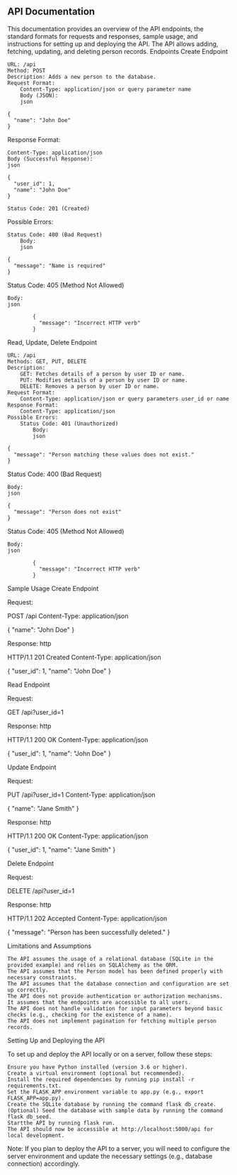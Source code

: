 ## API Documentation

This documentation provides an overview of the API endpoints, the standard formats for requests and responses, sample usage, and instructions for setting up and deploying the API. The API allows adding, fetching, updating, and deleting person records.
Endpoints
Create Endpoint

    URL: /api
    Method: POST
    Description: Adds a new person to the database.
    Request Format:
        Content-Type: application/json or query parameter name
        Body (JSON):
        json

    {
      "name": "John Doe"
    }

Response Format:

    Content-Type: application/json
    Body (Successful Response):
    json

    {
      "user_id": 1,
      "name": "John Doe"
    }

    Status Code: 201 (Created)

Possible Errors:

    Status Code: 400 (Bad Request)
        Body:
        json

    {
      "message": "Name is required"
    }

Status Code: 405 (Method Not Allowed)

    Body:
    json

            {
              "message": "Incorrect HTTP verb"
            }

Read, Update, Delete Endpoint

    URL: /api
    Methods: GET, PUT, DELETE
    Description:
        GET: Fetches details of a person by user ID or name.
        PUT: Modifies details of a person by user ID or name.
        DELETE: Removes a person by user ID or name.
    Request Format:
        Content-Type: application/json or query parameters user_id or name
    Response Format:
        Content-Type: application/json
    Possible Errors:
        Status Code: 401 (Unauthorized)
            Body:
            json

    {
      "message": "Person matching these values does not exist."
    }

Status Code: 400 (Bad Request)

    Body:
    json

    {
      "message": "Person does not exist"
    }

Status Code: 405 (Method Not Allowed)

    Body:
    json

            {
              "message": "Incorrect HTTP verb"
            }

Sample Usage
Create Endpoint

Request:

POST /api
Content-Type: application/json

{
  "name": "John Doe"
}

Response:
http

HTTP/1.1 201 Created
Content-Type: application/json

{
  "user_id": 1,
  "name": "John Doe"
}

Read Endpoint

Request:

GET /api?user_id=1

Response:
http

HTTP/1.1 200 OK
Content-Type: application/json

{
  "user_id": 1,
  "name": "John Doe"
}

Update Endpoint

Request:

PUT /api?user_id=1
Content-Type: application/json

{
  "name": "Jane Smith"
}

Response:
http

HTTP/1.1 200 OK
Content-Type: application/json

{
  "user_id": 1,
  "name": "Jane Smith"
}

Delete Endpoint

Request:

DELETE /api?user_id=1

Response:
http

HTTP/1.1 202 Accepted
Content-Type: application/json

{
  "message": "Person has been successfully deleted."
}

Limitations and Assumptions

    The API assumes the usage of a relational database (SQLite in the provided example) and relies on SQLAlchemy as the ORM.
    The API assumes that the Person model has been defined properly with necessary constraints.
    The API assumes that the database connection and configuration are set up correctly.
    The API does not provide authentication or authorization mechanisms. It assumes that the endpoints are accessible to all users.
    The API does not handle validation for input parameters beyond basic checks (e.g., checking for the existence of a name).
    The API does not implement pagination for fetching multiple person records.

Setting Up and Deploying the API

To set up and deploy the API locally or on a server, follow these steps:

    Ensure you have Python installed (version 3.6 or higher).
    Create a virtual environment (optional but recommended).
    Install the required dependencies by running pip install -r requirements.txt.
    Set the FLASK_APP environment variable to app.py (e.g., export FLASK_APP=app.py).
    Create the SQLite database by running the command flask db_create.
    (Optional) Seed the database with sample data by running the command flask db_seed.
    Startthe API by running flask run.
    The API should now be accessible at http://localhost:5000/api for local development.

Note: If you plan to deploy the API to a server, you will need to configure the server environment and update the necessary settings (e.g., database connection) accordingly.